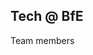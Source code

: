<link rel="stylesheet" href="assets/css/team.css"></link>

<div class="team-title-container">
  <h2>Tech @ BfE</h2>
  <p>Team members</p>
</div>
